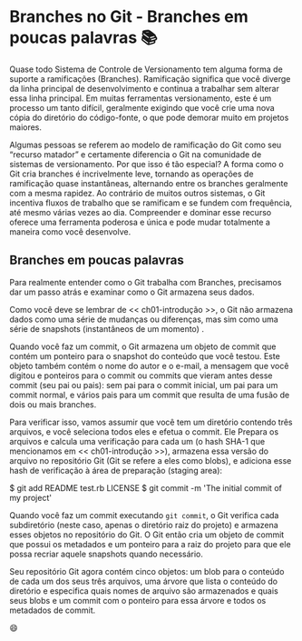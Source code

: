 # Branches no Git - Branches em poucas palavras :books:

Quase todo Sistema de Controle de Versionamento tem alguma forma de suporte a ramificações (Branches). Ramificação significa que você diverge da linha principal de desenvolvimento e continua a trabalhar sem alterar essa linha principal. Em muitas ferramentas versionamento, este é um processo um tanto difícil, geralmente exigindo que você crie uma nova cópia do diretório do código-fonte, o que pode demorar muito em projetos maiores.

Algumas pessoas se referem ao modelo de ramificação do Git como seu “recurso matador” e certamente diferencia o Git na comunidade de sistemas de versionamento. Por que isso é tão especial? A forma como o Git cria branches é incrivelmente leve, tornando as operações de ramificação quase instantâneas, alternando entre os branches geralmente com a mesma rapidez. Ao contrário de muitos outros sistemas, o Git incentiva fluxos de trabalho que se ramificam e se fundem com frequência, até mesmo várias vezes ao dia. Compreender e dominar esse recurso oferece uma ferramenta poderosa e única e pode mudar totalmente a maneira como você desenvolve.

## Branches em poucas palavras

Para realmente entender como o Git trabalha com Branches, precisamos dar um passo atrás e examinar como o Git armazena seus dados.

Como você deve se lembrar de << ch01-introdução >>, o Git não armazena dados como uma série de mudanças ou diferenças, mas sim como uma série de snapshots (instantâneos de um momento) .

Quando você faz um commit, o Git armazena um objeto de commit que contém um ponteiro para o snapshot do conteúdo que você testou. Este objeto também contém o nome do autor e o e-mail, a mensagem que você digitou e ponteiros para o commit ou commits que vieram antes desse commit (seu pai ou pais): sem pai para o commit inicial, um pai para um commit normal, e vários pais para um commit que resulta de uma fusão de dois ou mais branches.

Para verificar isso, vamos assumir que você tem um diretório contendo três arquivos, e você seleciona todos eles e efetua o commit. Ele Prepara os arquivos e calcula uma verificação para cada um (o hash SHA-1 que mencionamos em << ch01-introdução >>), armazena essa versão do arquivo no repositório Git (Git se refere a eles como blobs), e adiciona esse hash de verificação à área de preparação (staging area):



$ git add README test.rb LICENSE
$ git commit -m 'The initial commit of my project'



Quando você faz um commit executando `git commit`, o Git verifica cada subdiretório (neste caso, apenas o diretório raiz do projeto) e armazena esses objetos no repositório do Git. O Git então cria um objeto de commit que possui os metadados e um ponteiro para a raiz do projeto para que ele possa recriar aquele snapshots quando necessário.

Seu repositório Git agora contém cinco objetos: um blob para o conteúdo de cada um dos seus três arquivos, uma árvore que lista o conteúdo do diretório e especifica quais nomes de arquivo são armazenados e quais seus blobs e um commit com o ponteiro para essa árvore e todos os metadados de commit.



:smile: